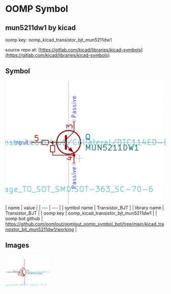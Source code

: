 # OOMP Symbol  
## mun5211dw1  by kicad  
  
oomp key: oomp_kicad_transistor_bjt_mun5211dw1  
  
source repo at: [https://gitlab.com/kicad/libraries/kicad-symbols](https://gitlab.com/kicad/libraries/kicad-symbols)  
## Symbol  
  
[![working.png](working_600.png)](working.png)  
| name | value | 
| --- | --- | 
| symbol name | Transistor_BJT | 
| library name | Transistor_BJT | 
| oomp key | oomp_kicad_transistor_bjt_mun5211dw1 | 
| oomp bot github | https://github.com/oomlout/oomlout_oomp_symbol_bot/tree/main/kicad_transistor_bjt_mun5211dw1/working | 
## Images  
  
[![working.png](working_140.png)](working.png)  
